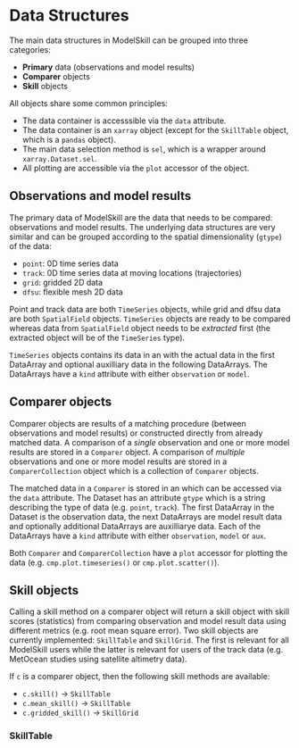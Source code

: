 # Data Structures

The main data structures in ModelSkill can be grouped into three categories:

* **Primary** data (observations and model results)
* **Comparer** objects
* **Skill** objects

All objects share some common principles:

* The data container is accesssible via the `data` attribute. 
* The data container is an `xarray` object (except for the `SkillTable` object, which is a `pandas` object).
* The main data selection method is `sel`, which is a wrapper around `xarray.Dataset.sel`.
* All plotting are accessible via the `plot` accessor of the object.


## Observations and model results

The primary data of ModelSkill are the data that needs to be compared: observations and model results. The underlying data structures are very similar and can be grouped according to the spatial dimensionality (`gtype`) of the data:

* `point`: 0D time series data
* `track`: 0D time series data at moving locations (trajectories)
* `grid`: gridded 2D data
* `dfsu`: flexible mesh 2D data

Point and track data are both `TimeSeries` objects, while grid and dfsu data are both `SpatialField` objects. `TimeSeries` objects are ready to be compared whereas data from `SpatialField` object needs to be *extracted* first (the extracted object will be of the `TimeSeries` type).

`TimeSeries` objects contains its data in an [](`xarray.Dataset`) with the actual data in the first DataArray and optional auxilliary data in the following DataArrays. The DataArrays have a `kind` attribute with either `observation` or `model`.


## Comparer objects

Comparer objects are results of a matching procedure (between observations and model results) or constructed directly from already matched data. A comparison of a *single* observation and one or more model results are stored in a `Comparer` object. A comparison of *multiple* observations and one or more model results are stored in a `ComparerCollection` object which is a collection of `Comparer` objects.

The matched data in a `Comparer` is stored in an [](`xarray.Dataset`) which can be accessed via the `data` attribute. The Dataset has an attribute `gtype` which is a string describing the type of data (e.g. `point`, `track`). The first DataArray in the Dataset is the observation data, the next DataArrays are model result data and optionally additional DataArrays are auxilliarye data. Each of the DataArrays have a `kind` attribute with either `observation`, `model` or `aux`.

Both `Comparer` and `ComparerCollection` have a `plot` accessor for plotting the data (e.g. `cmp.plot.timeseries()` or `cmp.plot.scatter()`).



## Skill objects

Calling a skill method on a comparer object will return a skill object with skill scores (statistics) from comparing observation and model result data using different metrics (e.g. root mean square error). Two skill objects are currently implemented: `SkillTable` and `SkillGrid`. The first is relevant for all ModelSkill users while the latter is relevant for users of the track data (e.g. MetOcean studies using satellite altimetry data).

If `c` is a comparer object, then the following skill methods are available:

* `c.skill()` -> `SkillTable`
* `c.mean_skill()` -> `SkillTable`
* `c.gridded_skill()` -> `SkillGrid`


### SkillTable


